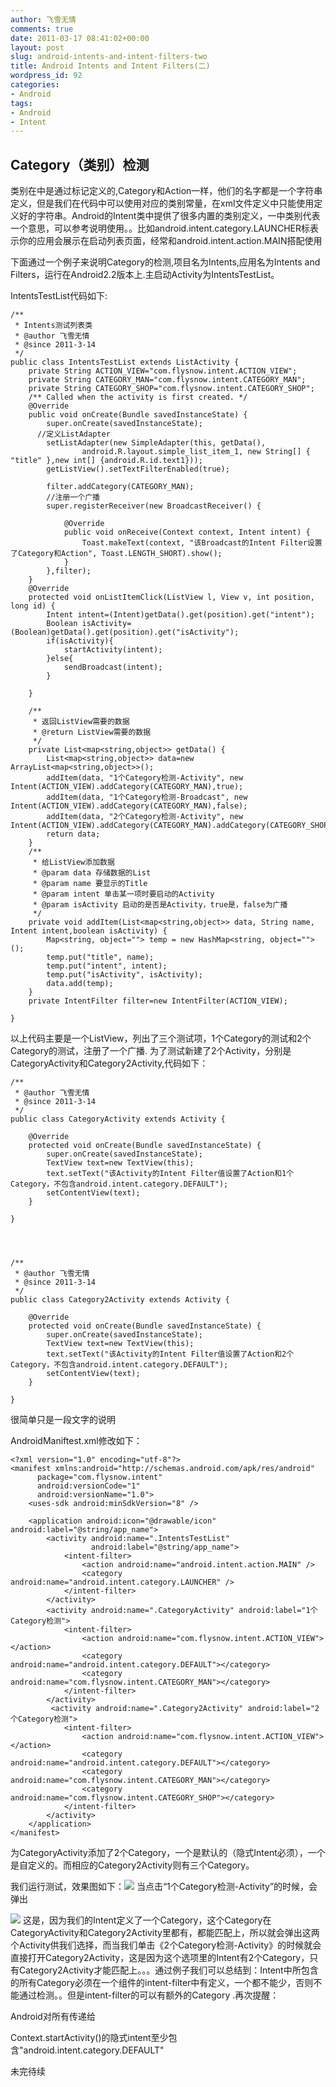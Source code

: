```yaml
---
author: 飞雪无情
comments: true
date: 2011-03-17 08:41:02+00:00
layout: post
slug: android-intents-and-intent-filters-two
title: Android Intents and Intent Filters(二)
wordpress_id: 92
categories:
- Android
tags:
- Android
- Intent
---
```


## Category（类别）检测


类别在中是通过标记定义的,Category和Action一样，他们的名字都是一个字符串定义，但是我们在代码中可以使用对应的类别常量，在xml文件定义中只能使用定义好的字符串。Android的Intent类中提供了很多内置的类别定义，一中类别代表一个意思，可以参考说明使用。。比如android.intent.category.LAUNCHER标表示你的应用会展示在启动列表页面，经常和android.intent.action.MAIN搭配使用

下面通过一个例子来说明Category的检测,项目名为Intents,应用名为Intents and Filters，运行在Android2.2版本上.主启动Activity为IntentsTestList。

IntentsTestList代码如下:

    
    /**
     * Intents测试列表类
     * @author 飞雪无情
     * @since 2011-3-14
     */
    public class IntentsTestList extends ListActivity {
    	private String ACTION_VIEW="com.flysnow.intent.ACTION_VIEW";
    	private String CATEGORY_MAN="com.flysnow.intent.CATEGORY_MAN";
    	private String CATEGORY_SHOP="com.flysnow.intent.CATEGORY_SHOP";
        /** Called when the activity is first created. */
        @Override
        public void onCreate(Bundle savedInstanceState) {
            super.onCreate(savedInstanceState);
          //定义ListAdapter
    		setListAdapter(new SimpleAdapter(this, getData(),
    				android.R.layout.simple_list_item_1, new String[] { "title" },new int[] {android.R.id.text1}));
    		getListView().setTextFilterEnabled(true);
    
    		filter.addCategory(CATEGORY_MAN);
    		//注册一个广播
            super.registerReceiver(new BroadcastReceiver() {
    
    			@Override
    			public void onReceive(Context context, Intent intent) {
    				Toast.makeText(context, "该Broadcast的Intent Filter设置了Category和Action", Toast.LENGTH_SHORT).show();
    			}
    		},filter);
        }
    	@Override
    	protected void onListItemClick(ListView l, View v, int position, long id) {
    		Intent intent=(Intent)getData().get(position).get("intent");
    		Boolean isActivity=(Boolean)getData().get(position).get("isActivity");
    		if(isActivity){
    			startActivity(intent);
    		}else{
    			sendBroadcast(intent);
    		}
    
    	}
    
    	/**
    	 * 返回ListView需要的数据
    	 * @return ListView需要的数据
    	 */
    	private List<map<string,object>> getData() {
    		List<map<string,object>> data=new ArrayList<map<string,object>>();
    		addItem(data, "1个Category检测-Activity", new Intent(ACTION_VIEW).addCategory(CATEGORY_MAN),true);
    		addItem(data, "1个Category检测-Broadcast", new Intent(ACTION_VIEW).addCategory(CATEGORY_MAN),false);
    		addItem(data, "2个Category检测-Activity", new Intent(ACTION_VIEW).addCategory(CATEGORY_MAN).addCategory(CATEGORY_SHOP),true);
    		return data;
    	}
    	/**
    	 * 给ListView添加数据
    	 * @param data 存储数据的List
    	 * @param name 要显示的Title
    	 * @param intent 单击某一项时要启动的Activity
    	 * @param isActivity 启动的是否是Activity，true是，false为广播
    	 */
    	private void addItem(List<map<string,object>> data, String name, Intent intent,boolean isActivity) {
            Map<string, object=""> temp = new HashMap<string, object="">();
            temp.put("title", name);
            temp.put("intent", intent);
            temp.put("isActivity", isActivity);
            data.add(temp);
        }
    	private IntentFilter filter=new IntentFilter(ACTION_VIEW);
    
    }


以上代码主要是一个ListView，列出了三个测试项，1个Category的测试和2个Category的测试，注册了一个广播.
为了测试新建了2个Activity，分别是CategoryActivity和Category2Activity,代码如下：

    
    /**
     * @author 飞雪无情
     * @since 2011-3-14
     */
    public class CategoryActivity extends Activity {
    
    	@Override
    	protected void onCreate(Bundle savedInstanceState) {
    		super.onCreate(savedInstanceState);
    		TextView text=new TextView(this);
    		text.setText("该Activity的Intent Filter值设置了Action和1个Category，不包含android.intent.category.DEFAULT");
    		setContentView(text);
    	}
    
    }



    
    /**
     * @author 飞雪无情
     * @since 2011-3-14
     */
    public class Category2Activity extends Activity {
    
    	@Override
    	protected void onCreate(Bundle savedInstanceState) {
    		super.onCreate(savedInstanceState);
    		TextView text=new TextView(this);
    		text.setText("该Activity的Intent Filter值设置了Action和2个Category，不包含android.intent.category.DEFAULT");
    		setContentView(text);
    	}
    
    }


很简单只是一段文字的说明

AndroidManiftest.xml修改如下：

    
    <?xml version="1.0" encoding="utf-8"?>
    <manifest xmlns:android="http://schemas.android.com/apk/res/android"
          package="com.flysnow.intent"
          android:versionCode="1"
          android:versionName="1.0">
        <uses-sdk android:minSdkVersion="8" />
    
        <application android:icon="@drawable/icon" android:label="@string/app_name">
            <activity android:name=".IntentsTestList"
                      android:label="@string/app_name">
                <intent-filter>
                    <action android:name="android.intent.action.MAIN" />
                    <category android:name="android.intent.category.LAUNCHER" />
                </intent-filter>
            </activity>
            <activity android:name=".CategoryActivity" android:label="1个Category检测">
            	<intent-filter>
            		<action android:name="com.flysnow.intent.ACTION_VIEW"></action>
            		<category android:name="android.intent.category.DEFAULT"></category>
            		<category android:name="com.flysnow.intent.CATEGORY_MAN"></category>
            	</intent-filter>
            </activity>
             <activity android:name=".Category2Activity" android:label="2个Category检测">
            	<intent-filter>
            		<action android:name="com.flysnow.intent.ACTION_VIEW"></action>
            		<category android:name="android.intent.category.DEFAULT"></category>
            		<category android:name="com.flysnow.intent.CATEGORY_MAN"></category>
            		<category android:name="com.flysnow.intent.CATEGORY_SHOP"></category>
            	</intent-filter>
            </activity>
        </application>
    </manifest>


为CategoryActivity添加了2个Category，一个是默认的（隐式Intent必须），一个是自定义的。而相应的Category2Activity则有三个Category。

我们运行测试，效果图如下：![](http://dl.iteye.com/upload/attachment/439568/21480d9b-d2fb-35cd-a240-5b045eacc7bd.png)
当点击“1个Category检测-Activity”的时候，会弹出

![](http://dl.iteye.com/upload/attachment/439572/ccf8c038-7289-3d78-aa21-fecdbe95497c.png)
这是，因为我们的Intent定义了一个Category，这个Category在CategoryActivity和Category2Activity里都有，都能匹配上，所以就会弹出这两个Activity供我们选择，而当我们单击《2个Category检测-Activity》的时候就会直接打开Category2Activity，这是因为这个选项里的Intent有2个Category，只有Category2Activity才能匹配上。。。通过例子我们可以总结到：Intent中所包含的所有Category必须在一个组件的intent-filter中有定义，一个都不能少，否则不能通过检测。。但是intent-filter的可以有额外的Category
.再次提醒：

Android对所有传递给

Context.startActivity()的隐式intent至少包含"android.intent.category.DEFAULT"

未完待续
